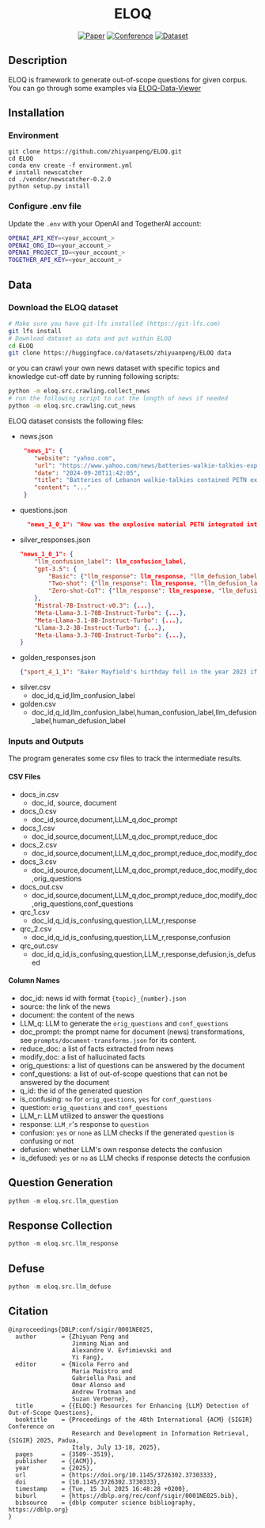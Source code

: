 <div align="center">

# ELOQ

[![Paper](https://img.shields.io/badge/paper-arxiv.2410.14567-B31B1B.svg
)](https://arxiv.org/pdf/2410.14567)
[![Conference](https://img.shields.io/badge/SIGIR-2025-B31B1B.svg?labelColor=%23FFEB3B&color=%231976D2
)](https://sigir2025.dei.unipd.it/)
[![Dataset](https://img.shields.io/badge/Huggingface-Datasets-B31B1B.svg?labelColor=%23FFD21E&color=%23FFD21E
)](https://huggingface.co/datasets/zhiyuanpeng/ELOQ)


</div>

## Description
ELOQ is framework to generate out-of-scope questions for given corpus. You can go through some examples via [ELOQ-Data-Viewer](https://huggingface.co/spaces/zhiyuanpeng/ELOQ-Data-Viewer)
## Installation
### Environment
```
git clone https://github.com/zhiyuanpeng/ELOQ.git
cd ELOQ
conda env create -f environment.yml
# install newscatcher
cd ./vendor/newscatcher-0.2.0
python setup.py install
```

### Configure .env file
Update the `.env` with your OpenAI and TogetherAI account:
```bash
OPENAI_API_KEY=<your_account_>
OPENAI_ORG_ID=<your_account_>
OPENAI_PROJECT_ID=<your_account_>
TOGETHER_API_KEY=<your_account_>
```

## Data

### Download the ELOQ dataset

```bash
# Make sure you have git-lfs installed (https://git-lfs.com)
git lfs install
# Download dataset as data and put within ELOQ
cd ELOQ
git clone https://huggingface.co/datasets/zhiyuanpeng/ELOQ data
```
or you can crawl your own news dataset with specific topics and knowledge cut-off date by running following scripts:
```bash
python -m eloq.src.crawling.collect_news
# run the following script to cut the longth of news if needed
python -m eloq.src.crawling.cut_news
```
ELOQ dataset consists the following files:

- news.json
    ```json
     "news_1": {
        "website": "yahoo.com",
        "url": "https://www.yahoo.com/news/batteries-walkie-talkies-exploded-lebanon-104205874.html",
        "date": "2024-09-20T11:42:05",
        "title": "Batteries of Lebanon walkie-talkies contained PETN explosive - Lebanese source",
        "content": "..."
     }
    ```
- questions.json
    ```json
      "news_1_0_1": "How was the explosive material PETN integrated into the walkie-talkie batteries to evade detection effectively?"
    ```
- silver_responses.json
    ```json
    "news_1_0_1": {
        "llm_confusion_label": llm_confusion_label,
        "gpt-3.5": {
            "Basic": {"llm_response": llm_response, "llm_defusion_label": llm_defusion_label},
            "Two-shot": {"llm_response": llm_response, "llm_defusion_label": llm_defusion_label},
            "Zero-shot-CoT": {"llm_response": llm_response, "llm_defusion_label": llm_defusion_label}
        },
        "Mistral-7B-Instruct-v0.3": {...},
        "Meta-Llama-3.1-70B-Instruct-Turbo": {...},
        "Meta-Llama-3.1-8B-Instruct-Turbo": {...},
        "Llama-3.2-3B-Instruct-Turbo": {...},
        "Meta-Llama-3.3-70B-Instruct-Turbo": {...},
    }
    ```
- golden_responses.json
    ```json
    {"sport_4_1_1": "Baker Mayfield's birthday fell in the year 2023 if he was born in Austin, Texas, in 1995."}
    ```
- silver.csv
    - doc_id,q_id,llm_confusion_label
- golden.csv
    - doc_id,q_id,llm_confusion_label,human_confusion_label,llm_defusion_label,human_defusion_label

### Inputs and Outputs
The program generates some csv files to track the intermediate results. 
#### CSV Files

- docs_in.csv
    - doc_id, source, document
- docs_0.csv 
    - doc_id,source,document,LLM_q,doc_prompt
- docs_1.csv
    - doc_id,source,document,LLM_q,doc_prompt,reduce_doc
- docs_2.csv
    - doc_id,source,document,LLM_q,doc_prompt,reduce_doc,modify_doc
- docs_3.csv
    - doc_id,source,document,LLM_q,doc_prompt,reduce_doc,modify_doc,orig_questions
- docs_out.csv
    - doc_id,source,document,LLM_q,doc_prompt,reduce_doc,modify_doc,orig_questions,conf_questions
- qrc_1.csv
    - doc_id,q_id,is_confusing,question,LLM_r,response
- qrc_2.csv
    - doc_id,q_id,is_confusing,question,LLM_r,response,confusion
- qrc_out.csv
    - doc_id,q_id,is_confusing,question,LLM_r,response,defusion,is_defused

#### Column Names

- doc_id: news id with format `{topic}_{number}.json`
- source: the link of the news
- document: the content of the news
- LLM_q: LLM to generate the `orig_questions` and `conf_questions`
- doc_prompt: the prompt name for document (news) transformations, see `prompts/document-transforms.json` for its content.
- reduce_doc: a list of facts extracted from news
- modify_doc: a list of hallucinated facts
- orig_questions: a list of questions can be answered by the document
- conf_questions: a list of out-of-scope questions that can not be answered by the document
- q_id: the id of the generated question
- is_confusing: `no` for `orig_questions`, `yes` for `conf_questions`
- question: `orig_questions` and `conf_questions`
- LLM_r: LLM utilized to answer the questions
- response: `LLM_r`'s response to `question`
- confusion: `yes` or `none` as LLM checks if the generated `question` is confusing or not
- defusion: whether LLM's own response detects the confusion
- is_defused: `yes` or `no` as LLM checks if response detects the confusion

## Question Generation

```python
python -m eloq.src.llm_question 
```

## Response Collection

```python
python -m eloq.src.llm_response
```
## Defuse

```python
python -m eloq.src.llm_defuse
```

## Citation
```
@inproceedings{DBLP:conf/sigir/0001NE025,
  author       = {Zhiyuan Peng and
                  Jinming Nian and
                  Alexandre V. Evfimievski and
                  Yi Fang},
  editor       = {Nicola Ferro and
                  Maria Maistro and
                  Gabriella Pasi and
                  Omar Alonso and
                  Andrew Trotman and
                  Suzan Verberne},
  title        = {{ELOQ:} Resources for Enhancing {LLM} Detection of Out-of-Scope Questions},
  booktitle    = {Proceedings of the 48th International {ACM} {SIGIR} Conference on
                  Research and Development in Information Retrieval, {SIGIR} 2025, Padua,
                  Italy, July 13-18, 2025},
  pages        = {3509--3519},
  publisher    = {{ACM}},
  year         = {2025},
  url          = {https://doi.org/10.1145/3726302.3730333},
  doi          = {10.1145/3726302.3730333},
  timestamp    = {Tue, 15 Jul 2025 16:48:28 +0200},
  biburl       = {https://dblp.org/rec/conf/sigir/0001NE025.bib},
  bibsource    = {dblp computer science bibliography, https://dblp.org}
}
```
